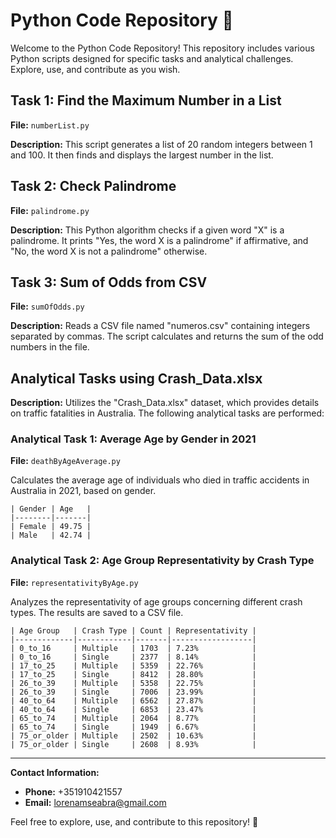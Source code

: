 # Python Code Repository 🐍

Welcome to the Python Code Repository! This repository includes various Python scripts designed for specific tasks and analytical challenges. Explore, use, and contribute as you wish.

## Task 1: Find the Maximum Number in a List

**File:** `numberList.py`

**Description:** This script generates a list of 20 random integers between 1 and 100. It then finds and displays the largest number in the list.

## Task 2: Check Palindrome

**File:** `palindrome.py`

**Description:** This Python algorithm checks if a given word "X" is a palindrome. It prints "Yes, the word X is a palindrome" if affirmative, and "No, the word X is not a palindrome" otherwise.

## Task 3: Sum of Odds from CSV

**File:** `sumOfOdds.py`

**Description:** Reads a CSV file named "numeros.csv" containing integers separated by commas. The script calculates and returns the sum of the odd numbers in the file.

## Analytical Tasks using Crash_Data.xlsx

**Description:** Utilizes the "Crash_Data.xlsx" dataset, which provides details on traffic fatalities in Australia. The following analytical tasks are performed:

### Analytical Task 1: Average Age by Gender in 2021

**File:** `deathByAgeAverage.py`

Calculates the average age of individuals who died in traffic accidents in Australia in 2021, based on gender.

```csv
| Gender | Age   |
|--------|-------|
| Female | 49.75 |
| Male   | 42.74 |
```

### Analytical Task 2: Age Group Representativity by Crash Type

**File:** `representativityByAge.py`

Analyzes the representativity of age groups concerning different crash types. The results are saved to a CSV file.

```csv
| Age Group   | Crash Type | Count | Representativity |
|-------------|------------|-------|------------------|
| 0_to_16     | Multiple   | 1703  | 7.23%            |
| 0_to_16     | Single     | 2377  | 8.14%            |
| 17_to_25    | Multiple   | 5359  | 22.76%           |
| 17_to_25    | Single     | 8412  | 28.80%           |
| 26_to_39    | Multiple   | 5358  | 22.75%           |
| 26_to_39    | Single     | 7006  | 23.99%           |
| 40_to_64    | Multiple   | 6562  | 27.87%           |
| 40_to_64    | Single     | 6853  | 23.47%           |
| 65_to_74    | Multiple   | 2064  | 8.77%            |
| 65_to_74    | Single     | 1949  | 6.67%            |
| 75_or_older | Multiple   | 2502  | 10.63%           |
| 75_or_older | Single     | 2608  | 8.93%            |
```

---

**Contact Information:**
- **Phone:** +351910421557
- **Email:** lorenamseabra@gmail.com

Feel free to explore, use, and contribute to this repository! 🚀

